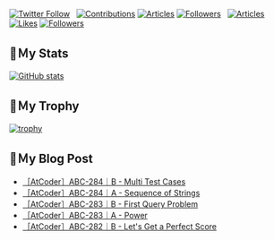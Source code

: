 [![Twitter Follow](https://img.shields.io/twitter/follow/hyperdb?label=twitter&logo=twitter&style=plastic)](https://twitter.com/hyperdb)
&nbsp;
[![Contributions](https://badgen.org/img/qiita/hyperdb/contributions?style=plastic)](https://qiita.com/hyperdb)
[![Articles](https://badgen.org/img/qiita/hyperdb/articles?style=plastic)](https://qiita.com/hyperdb)
[![Followers](https://badgen.org/img/qiita/hyperdb/followers?style=plastic)](https://qiita.com/hyperdb)
&nbsp;
[![Articles](https://badgen.org/img/zenn/hyperdb/articles)](https://zenn.dev/hyperdb)
[![Likes](https://badgen.org/img/zenn/hyperdb/likes?style=plastic)](https://zenn.dev/hyperdb)
[![Followers](https://badgen.org/img/zenn/hyperdb/followers?style=plastic)](https://zenn.dev/hyperdb)

## 🔖Ｍy Stats

[![GitHub stats](https://github-readme-stats-eight-theta.vercel.app/api?username=hyperdb&theme=radical&count_private=true&show_icons=true)](https://github.com/anuraghazra/github-readme-stats)

## 🔖Ｍy Trophy

[![trophy](https://github-profile-trophy.vercel.app/?username=hyperdb&theme=onedark)](https://github.com/ryo-ma/github-profile-trophy)

## 🔖Ｍy Blog Post

<!-- BLOG-POST-LIST:START -->
- [［AtCoder］ABC-284｜B - Multi Test Cases](https://zenn.dev/hyperdb/articles/b5e79f26954c32)
- [［AtCoder］ABC-284｜A - Sequence of Strings](https://zenn.dev/hyperdb/articles/526538c9f9885e)
- [［AtCoder］ABC-283｜B - First Query Problem](https://zenn.dev/hyperdb/articles/840d5a033cb0d9)
- [［AtCoder］ABC-283｜A - Power](https://zenn.dev/hyperdb/articles/1c5121eb9b9f24)
- [［AtCoder］ABC-282｜B - Let&#39;s Get a Perfect Score](https://zenn.dev/hyperdb/articles/8d0d9e8035461e)
<!-- BLOG-POST-LIST:END -->
